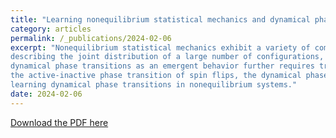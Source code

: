 ```yaml
---
title: "Learning nonequilibrium statistical mechanics and dynamical phase transitions"
category: articles
permalink: /_publications/2024-02-06
excerpt: "Nonequilibrium statistical mechanics exhibit a variety of complex phenomena far from equilibrium. It inherits challenges of equilibrium, including accurately
describing the joint distribution of a large number of configurations, and also poses new challenges as the distribution evolves over time. Characterizing
dynamical phase transitions as an emergent behavior further requires tracking nonequilibrium systems under a control parameter. While a number of methods have been proposed, such as tensor networks for one-dimensional lattices, we lack a method for arbitrary time beyond the steady state and for higher dimensions. Here, we develop a general computational framework to study the time evolution of nonequilibrium systems in statistical mechanics by leveraging variational autoregressive networks, which offer an efficient computation on the dynamical partition function, a central quantity for discovering the phase transition. We apply the approach to prototype models of nonequilibrium statistical mechanics, including the kinetically constrained models of structural glasses up to three dimensions. The approach uncovers
the active-inactive phase transition of spin flips, the dynamical phase diagram, as well as new scaling relations. The result highlights the potential of machine
learning dynamical phase transitions in nonequilibrium systems."
date: 2024-02-06
---
```


[Download the PDF here](https://ijoc.org/index.php/ijoc/article/download/20811/4455)
